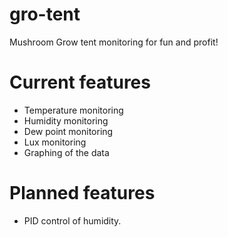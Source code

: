 gro-tent
========
Mushroom Grow tent monitoring for fun and profit!

# Current features
* Temperature monitoring
* Humidity monitoring
* Dew point monitoring
* Lux monitoring
* Graphing of the data

# Planned features
* PID control of humidity.
